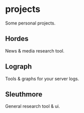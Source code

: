projects
========
Some personal projects.

Hordes
------
News & media research tool.

Lograph
-------
Tools & graphs for your server logs.

Sleuthmore
----------
General research tool & ui.
